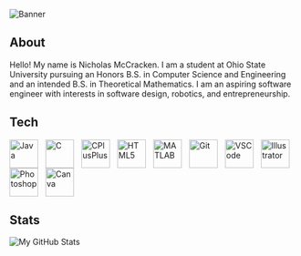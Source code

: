 ![Banner](https://user-images.githubusercontent.com/112589972/225655478-a35873bb-3edd-4790-9ab0-339550db37f8.jpeg)

## About
Hello! My name is Nicholas McCracken. I am a student at Ohio State University pursuing an Honors B.S. in Computer Science and Engineering and an intended B.S. in Theoretical Mathematics. I am an aspiring software engineer with interests in software design, robotics, and entrepreneurship.

## Tech
<img align="left" alt="Java" width="50px" style="padding-right:10px;" src="https://cdn.jsdelivr.net/gh/devicons/devicon/icons/java/java-original.svg"/>
<img align="left" alt="C" width="50px" style="padding-right:10px;" src="https://cdn.jsdelivr.net/gh/devicons/devicon/icons/c/c-original.svg"/>
<img align="left" alt="CPlusPlus" width="50px" style="padding-right:10px;" src="https://cdn.jsdelivr.net/gh/devicons/devicon/icons/cplusplus/cplusplus-original.svg"/>
<img align="left" alt="HTML5" width="50px" style="padding-right:10px;" src="https://cdn.jsdelivr.net/gh/devicons/devicon/icons/html5/html5-original.svg"/>
<img align="left" alt="MATLAB" width="50px" style="padding-right:10px;" src="https://cdn.jsdelivr.net/gh/devicons/devicon/icons/matlab/matlab-original.svg"/>
<img align="left" alt="Git" width="50px" style="padding-right:10px;" src="https://cdn.jsdelivr.net/gh/devicons/devicon/icons/git/git-original.svg"/>
<img align="left" alt="VSCode" width="50px" style="padding-right:10px;" src="https://cdn.jsdelivr.net/gh/devicons/devicon/icons/vscode/vscode-original.svg"/>
<img align="left" alt="Illustrator" width="50px" style="padding-right:10px;" src="https://cdn.jsdelivr.net/gh/devicons/devicon/icons/illustrator/illustrator-plain.svg"/>
<img align="left" alt="Photoshop" width="50px" style="padding-right:10px;" src="https://cdn.jsdelivr.net/gh/devicons/devicon/icons/photoshop/photoshop-plain.svg"/>
<img alt="Canva" width="50px" style="padding-right:10px;" src="https://cdn.jsdelivr.net/gh/devicons/devicon/icons/canva/canva-original.svg"/>

## Stats
![My GitHub Stats](https://github-readme-stats.vercel.app/api?username=nicholasrmccracken&show_icons=true&theme=dark)
